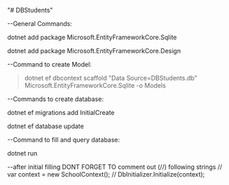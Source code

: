 "# DBStudents" 

--General Commands:

dotnet add package Microsoft.EntityFrameworkCore.Sqlite

dotnet add package Microsoft.EntityFrameworkCore.Design

--Command to create Model:

>dotnet ef dbcontext scaffold "Data Source=DBStudents.db" Microsoft.EntityFrameworkCore.Sqlite -o Models

--Commands to create database:

dotnet ef migrations add InitialCreate

dotnet ef database update

--Command to fill and query database:

dotnet run

--after initial filling DONT FORGET TO comment out (//) following strings
 //           var context = new SchoolContext();
 //           DbInitializer.Initialize(context);
